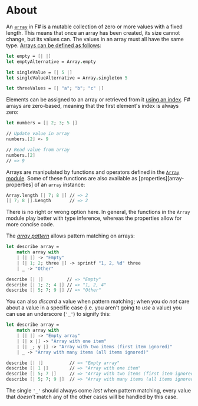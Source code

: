 # About

An [`array`][arrays] in F# is a mutable collection of zero or more values with a fixed length. This means that once an array has been created, its size cannot change, but its values can. The values in an array must all have the same type. [Arrays can be defined as follows][creating-arrays]:

```fsharp
let empty = [| |]
let emptyAlternative = Array.empty

let singleValue = [| 5 |]
let singleValueAlternative = Array.singleton 5

let threeValues = [| "a"; "b"; "c" |]
```

Elements can be assigned to an array or retrieved from it [using an index][array-indexer]. F# arrays are zero-based, meaning that the first element's index is always zero:

```fsharp
let numbers = [| 2; 3; 5 |]

// Update value in array
numbers.[2] <- 9

// Read value from array
numbers.[2]
// => 9
```

Arrays are manipulated by functions and operators defined in the [`Array` module][array-module]. Some of these functions are also available as [properties][array-properties] of an `array` instance:

```fsharp
Array.length [| 7; 8 |] // => 2
[| 7; 8 |].Length       // => 2
```

There is no right or wrong option here. In general, the functions in the `Array` module play better with type inference, whereas the properties allow for more concise code.

The [_array pattern_][array-pattern] allows pattern matching on arrays:

```fsharp
let describe array =
    match array with
    | [| |] -> "Empty"
    | [| 1; 2; three |] -> sprintf "1, 2, %d" three
    | _ -> "Other"

describe [| |]         // => "Empty"
describe [| 1; 2; 4 |] // => "1, 2, 4"
describe [| 5; 7; 9 |] // => "Other"
```

[arrays]: https://docs.microsoft.com/en-us/dotnet/fsharp/language-reference/arrays
[creating-arrays]: https://docs.microsoft.com/en-us/dotnet/fsharp/language-reference/arrays#creating-arrays
[array-indexer]: https://docs.microsoft.com/en-us/dotnet/fsharp/language-reference/arrays#accessing-elements
[array-pattern]: https://docs.microsoft.com/en-us/dotnet/fsharp/language-reference/pattern-matching#array-pattern
[array-module]: https://fsharp.github.io/fsharp-core-docs/reference/fsharp-collections-arraymodule.html
[array-members]: https://docs.microsoft.com/en-us/dotnet/api/system.array?view=netcore-3.1

You can also _discard_ a value when pattern matching; when you do _not_ care about a value in a specific case (i.e. you aren't going to _use_ a value) you can use an underscore (`'_'`) to signify this:

```fsharp
let describe array =
    match array with
    | [| |] -> "Empty array"
    | [| x |] -> "Array with one item"
    | [| _; y |] -> "Array with two items (first item ignored)"
    | _ -> "Array with many items (all items ignored)"

describe [| |]          // => "Empty array"
describe [| 1 |]        // => "Array with one item"
describe [| 5; 7 |]     // => "Array with two items (first item ignored)"
describe [| 5; 7; 9 |]  // => "Array with many items (all items ignored)"
```

The single `'_'` should always come _last_ when pattern matching, every value that _doesn't_ match any of the other cases will be handled by this case.
